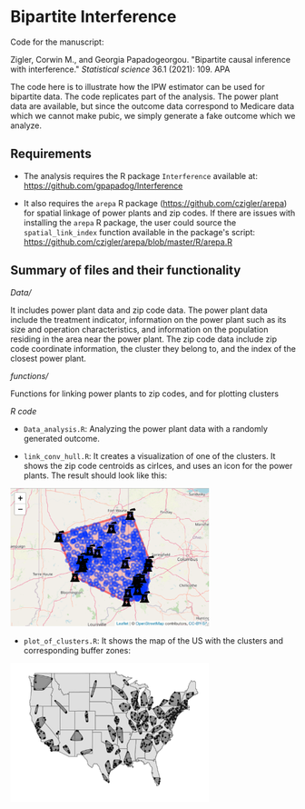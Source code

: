 # Bipartite Interference

Code for the manuscript:

Zigler, Corwin M., and Georgia Papadogeorgou. "Bipartite causal inference with interference." _Statistical science_ 36.1 (2021): 109.
APA	

The code here is to illustrate how the IPW estimator can be used for bipartite data. The code replicates part of the analysis. The power plant data are available, but since the outcome data correspond to Medicare data which we cannot make pubic, we simply generate a fake outcome which we analyze.

## Requirements

- The analysis requires the R package ```Interference``` available at: https://github.com/gpapadog/Interference

- It also requires the ```arepa``` R package (https://github.com/czigler/arepa) for spatial linkage of power plants and zip codes. If there are issues with installing the ```arepa``` R package, the user could source the ```spatial_link_index``` function available in the package's script: https://github.com/czigler/arepa/blob/master/R/arepa.R

## Summary of files and their functionality

*Data/*

It includes power plant data and zip code data. The power plant data include the treatment indicator, information on the power plant such as its size and operation characteristics, and information on the population residing in the area near the power plant. The zip code data include zip code coordinate information, the cluster they belong to, and the index of the closest power plant.

*functions/*

Functions for linking power plants to zip codes, and for plotting clusters

*R code*

- ```Data_analysis.R```: Analyzing the power plant data with a randomly generated outcome.

- ```link_conv_hull.R```: It creates a visualization of one of the clusters. It shows the zip code centroids as cirlces, and uses an icon for the power plants. The result should look like this:
<img src="images/cluster_plot.png" alt="drawing" width="350"/>

- ```plot_of_clusters.R```: It shows the map of the US with the clusters and corresponding buffer zones:
 <img src="images/all_clusters.png" alt="drawing" width="350"/>



